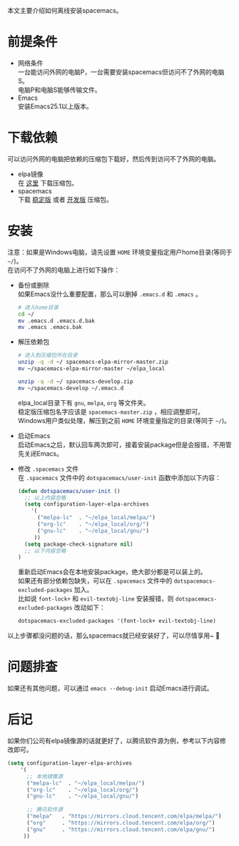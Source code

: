 
本文主要介绍如何离线安装spacemacs。  
<!--more-->

# 前提条件
- 网络条件  
  一台能访问外网的电脑P，一台需要安装spacemacs但访问不了外网的电脑S。  
  电脑P和电脑S能够传输文件。  
- Emacs  
  安装Emacs25.1以上版本。  

# 下载依赖
可以访问外网的电脑把依赖的压缩包下载好，然后传到访问不了外网的电脑。  

- elpa镜像  
  在 [这里](https://github.com/syl20bnr/spacemacs-elpa-mirror/archive/master.zip) 下载压缩包。  
- spacemacs  
  下载 [稳定版](https://github.com/syl20bnr/spacemacs/archive/master.zip) 或者 [开发版](https://github.com/syl20bnr/spacemacs/archive/develop.zip) 压缩包。  

# 安装
注意：如果是Windows电脑，请先设置 `HOME` 环境变量指定用户home目录(等同于 `~/`)。  
在访问不了外网的电脑上进行如下操作：  

- 备份或删除  
  如果Emacs没什么重要配置，那么可以删掉 `.emacs.d` 和 `.emacs` 。  
  ```sh
  # 进入home目录
  cd ~/
  mv .emacs.d .emacs.d.bak
  mv .emacs .emacs.bak
  ```
  
- 解压依赖包  
  ```sh
  # 进入到压缩包所在目录
  unzip -q -d ~/ spacemacs-elpa-mirror-master.zip
  mv ~/spacemacs-elpa-mirror-master ~/elpa_local
  
  unzip -q -d ~/ spacemacs-develop.zip
  mv ~/spacemacs-develop ~/.emacs.d
  ```
  elpa_local目录下有 `gnu`, `melpa`, `org` 等文件夹。  
  稳定版压缩包名字应该是 `spacemacs-master.zip` ，相应调整即可。  
  Windows用户类似处理，解压到之前 `HOME` 环境变量指定的目录(等同于 `~/`)。  
- 启动Emacs  
  启动Emacs之后，默认回车两次即可，接着安装package但是会报错，不用管先关闭Emacs。  
- 修改 `.spacemacs` 文件  
  在 `.spacemacs` 文件中的 `dotspacemacs/user-init` 函数中添加以下内容：  
  ```lisp
  (defun dotspacemacs/user-init ()
    ;; 以上内容忽略
    (setq configuration-layer-elpa-archives
      '(
        ("melpa-lc"  . "~/elpa_local/melpa/")
        ("org-lc"    . "~/elpa_local/org/")
        ("gnu-lc"    . "~/elpa_local/gnu/")
       ))
    (setq package-check-signature nil)
    ;; 以下内容忽略
  )
  ```
  重新启动Emacs会在本地安装package，绝大部分都是可以装上的。  
  如果还有部分依赖包缺失，可以在 `.spacemacs` 文件中的 `dotspacemacs-excluded-packages` 加入。  
  比如说 `font-lock+` 和 `evil-textobj-line` 安装报错，则 `dotspacemacs-excluded-packages` 改动如下：  
  ```lisp
  dotspacemacs-excluded-packages '(font-lock+ evil-textobj-line)
  ```
以上步骤都没问题的话，那么spacemacs就已经安装好了，可以尽情享用~ :tada:  

# 问题排查
如果还有其他问题，可以通过 `emacs --debug-init` 启动Emacs进行调试。  

# 后记
如果你们公司有elpa镜像源的话就更好了，以腾讯软件源为例，参考以下内容修改即可。  
```lisp
(setq configuration-layer-elpa-archives
    '(
      ;; 本地镜像源
      ("melpa-lc"  . "~/elpa_local/melpa/")
      ("org-lc"    . "~/elpa_local/org/")
      ("gnu-lc"    . "~/elpa_local/gnu/")
      
      ;; 腾讯软件源
      ("melpa"   . "https://mirrors.cloud.tencent.com/elpa/melpa/")
      ("org"     . "https://mirrors.cloud.tencent.com/elpa/org/")
      ("gnu"     . "https://mirrors.cloud.tencent.com/elpa/gnu/")
     ))
```
